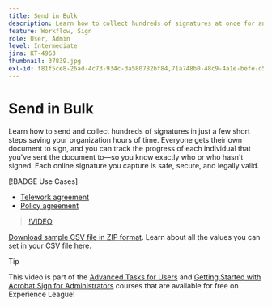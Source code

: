 ```yaml
---
title: Send in Bulk
description: Learn how to collect hundreds of signatures at once for any document in just a few short steps
feature: Workflow, Sign
role: User, Admin
level: Intermediate
jira: KT-4963
thumbnail: 37839.jpg
exl-id: f81f5ce8-26ad-4c73-934c-da580782bf84,71a748b0-48c9-4a1e-befe-d5f311d6c05e
---
```

# Send in Bulk

Learn how to send and collect hundreds of signatures in just a few short steps saving your organization hours of time. Everyone gets their own document to sign, and you can track the progress of each individual that you've sent the document to—so you know exactly who or who hasn't signed. Each online signature you capture is safe, secure, and legally valid.

[!BADGE Use Cases]

* [Telework agreement](https://experienceleague.adobe.com/docs/document-cloud-learn/sign-learning-hub/expand/recipes/gov/usecasegovtelework.html?lang=en)
* [Policy agreement](https://experienceleague.adobe.com/docs/document-cloud-learn/sign-learning-hub/expand/recipes/com/usecasecompolicy.html?lang=en)

>[!VIDEO](https://video.tv.adobe.com/v/33655?quality=12&learn=on&hidetitle=true)

[Download sample CSV file in ZIP format](../assets/sendInBulkSample.zip). Learn about all the values you can set in your CSV file [here](https://helpx.adobe.com/sign/adv-user/send-in-bulk/send-with-csv.html).

>[!TIP]
>
>This video is part of the [Advanced Tasks for Users](https://experienceleague.adobe.com/?recommended=Sign-U-1-2020.3) and [Getting Started with Acrobat Sign for Administrators](https://experienceleague.adobe.com/?recommended=Sign-A-1-2020.2) courses that are available for free on Experience League!
